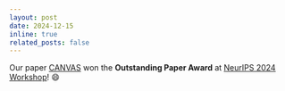 ```yaml
---
layout: post
date: 2024-12-15
inline: true
related_posts: false
---
```


Our paper [CANVAS](https://arxiv.org/abs/2410.01273) won the **Outstanding Paper Award** at [NeurIPS 2024 Workshop](https://sites.google.com/view/open-world-agents/home)! :smile: